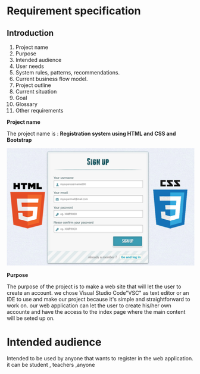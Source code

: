 Requirement specification
========
## Introduction
1. Project name
2. Purpose
3. Intended audience
4. User needs 
5. System rules, patterns, recommendations.
6. Current business flow model.
7. Project outline 
8. Current situation 
9. Goal  
10. Glossary
11. Other requirements

__Project name__

The project name is : **Registration system using HTML and CSS and Bootstrap**

![app](/image/css-css3-bootstrap-registration-form.jpg)

__Purpose__

The purpose of the project is to make a web site that will let the user to create an account.
we chose Visual Studio Code"VSC" as text editor or an IDE to use and make
our project because it's simple and straightforward to work on.
our web application can let the user to create his/her own accounte and have the access to the index
page where the main content will be seted up on.

# Intended audience

Intended to be used by anyone that wants to register 
in the web application.
it can be student , teachers ,anyone 

